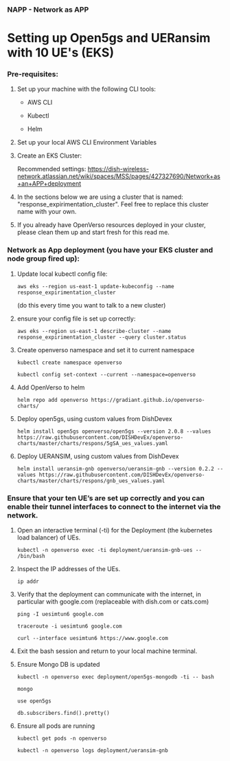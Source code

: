 ### NAPP - Network as APP

# Setting up Open5gs and UERansim with 10 UE's (EKS)

### Pre-requisites:

1. Set up your machine with the following CLI tools:
    - AWS CLI

    - Kubectl

    - Helm


2. Set up your local AWS CLI Environment Variables

3. Create an EKS Cluster:

    Recommended settings: https://dish-wireless-network.atlassian.net/wiki/spaces/MSS/pages/427327690/Network+as+an+APP+deployment
    
4. In the sections below we are using a cluster that is named: "response_expirimentation_cluster". Feel free to replace this cluster name with your own. 

5. If you already have OpenVerso resources deployed in your cluster, please clean them up and start fresh for this read me. 

### Network as App deployment (you have your EKS cluster and node group fired up):


1. Update local kubectl config file:

    ```console
    aws eks --region us-east-1 update-kubeconfig --name response_expirimentation_cluster
    ```

    (do this every time you want to talk to a new cluster)

2. ensure your config file is set up correctly:

    ```console
    aws eks --region us-east-1 describe-cluster --name response_expirimentation_cluster --query cluster.status
    ```

3. Create openverso namespace and set it to current namespace

    ```console
    kubectl create namespace openverso
    ```

    ```console
    kubectl config set-context --current --namespace=openverso
    ```

4. Add OpenVerso to helm

    ```console
    helm repo add openverso https://gradiant.github.io/openverso-charts/
    ```

5. Deploy open5gs, using custom values from DishDevex

    ```console
    helm install open5gs openverso/open5gs --version 2.0.8 --values https://raw.githubusercontent.com/DISHDevEx/openverso-charts/master/charts/respons/5gSA_ues_values.yaml
    ```

6. Deploy UERANSIM, using custom values from DishDevex

    ```console
    helm install ueransim-gnb openverso/ueransim-gnb --version 0.2.2 --values https://raw.githubusercontent.com/DISHDevEx/openverso-charts/master/charts/respons/gnb_ues_values.yaml
    ```

### Ensure that your ten UE’s are set up correctly and you can enable their tunnel interfaces to connect to the internet via the network.

1. Open an interactive terminal (-ti) for the Deployment (the kubernetes load balancer) of UEs.

    ```console
    kubectl -n openverso exec -ti deployment/ueransim-gnb-ues -- /bin/bash
    ```
2. Inspect the IP addresses of the UEs.

    ```console
    ip addr
    ```
3. Verify that the deployment can communicate with the internet, in particular with google.com (replaceable with dish.com or cats.com)

    ```console
    ping -I uesimtun6 google.com
    ```
    ```console
    traceroute -i uesimtun6 google.com
    ```
    ```console
    curl --interface uesimtun6 https://www.google.com
    ```
4. Exit the bash session and return to your local machine terminal.

5. Ensure Mongo DB is updated

    ```console
    kubectl -n openverso exec deployment/open5gs-mongodb -ti -- bash
    ```
    ```console
    mongo
    ```
    ```console
    use open5gs
    ```
    ```console
    db.subscribers.find().pretty()
    ```
6. Ensure all pods are running

    ```console
    kubectl get pods -n openverso

    kubectl -n openverso logs deployment/ueransim-gnb
    ```